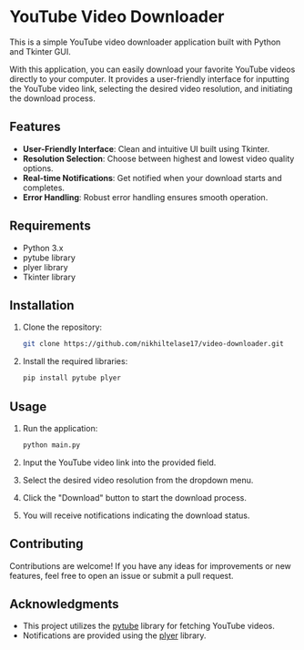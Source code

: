 # YouTube Video Downloader

This is a simple YouTube video downloader application built with Python and Tkinter GUI.

With this application, you can easily download your favorite YouTube videos directly to your computer. It provides a user-friendly interface for inputting the YouTube video link, selecting the desired video resolution, and initiating the download process.

## Features

- **User-Friendly Interface**: Clean and intuitive UI built using Tkinter.
- **Resolution Selection**: Choose between highest and lowest video quality options.
- **Real-time Notifications**: Get notified when your download starts and completes.
- **Error Handling**: Robust error handling ensures smooth operation.

## Requirements

- Python 3.x
- pytube library
- plyer library
- Tkinter library

## Installation

1. Clone the repository:

   ```bash
   git clone https://github.com/nikhiltelase17/video-downloader.git
   ```

2. Install the required libraries:

   ```bash
   pip install pytube plyer
   ```

## Usage

1. Run the application:

   ```bash
   python main.py
   ```

2. Input the YouTube video link into the provided field.
3. Select the desired video resolution from the dropdown menu.
4. Click the "Download" button to start the download process.
5. You will receive notifications indicating the download status.

## Contributing

Contributions are welcome! If you have any ideas for improvements or new features, feel free to open an issue or submit a pull request.


## Acknowledgments

- This project utilizes the [pytube](https://github.com/nficano/pytube) library for fetching YouTube videos.
- Notifications are provided using the [plyer](https://github.com/kivy/plyer) library.

